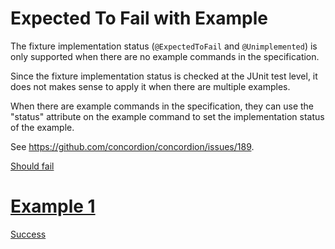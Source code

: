 # Expected To Fail with Example

The fixture implementation status (`@ExpectedToFail` and `@Unimplemented`) is only supported when there are no example commands in the specification.

Since the fixture implementation status is checked at the JUnit test level, it does not makes sense to apply it when there are multiple examples.

When there are example commands in the specification, they can use the "status" attribute on the example command to set the implementation status of the example.

See https://github.com/concordion/concordion/issues/189.

[Should fail](- "c:assertTrue=false")

# [Example 1](-)
[Success](- "c:assertTrue=true")
